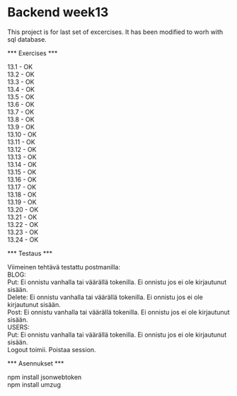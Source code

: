 # Backend week13

This project is for last set of excercises. It has been modified to worh with sql database. 

*** Exercises ***

13.1    - OK\
13.2    - OK\
13.3    - OK\
13.4    - OK\
13.5    - OK\
13.6    - OK\
13.7    - OK\
13.8    - OK\
13.9    - OK\
13.10   - OK\
13.11   - OK\
13.12   - OK\
13.13   - OK\
13.14   - OK\
13.15   - OK\
13.16   - OK\
13.17   - OK\
13.18   - OK\
13.19   - OK\
13.20   - OK\
13.21   - OK\
13.22   - OK\
13.23   - OK\
13.24   - OK

*** Testaus ***

Viimeinen tehtävä testattu postmanilla:\
BLOG:\
Put:    Ei onnistu vanhalla tai väärällä tokenilla. Ei onnistu jos ei ole kirjautunut sisään.\
Delete: Ei onnistu vanhalla tai väärällä tokenilla. Ei onnistu jos ei ole kirjautunut sisään.\
Post:   Ei onnistu vanhalla tai väärällä tokenilla. Ei onnistu jos ei ole kirjautunut sisään.\
USERS:\
Put:    Ei onnistu vanhalla tai väärällä tokenilla. Ei onnistu jos ei ole kirjautunut sisään.\
Logout toimii. Poistaa session.

*** Asennukset ***

npm install jsonwebtoken\
npm install umzug